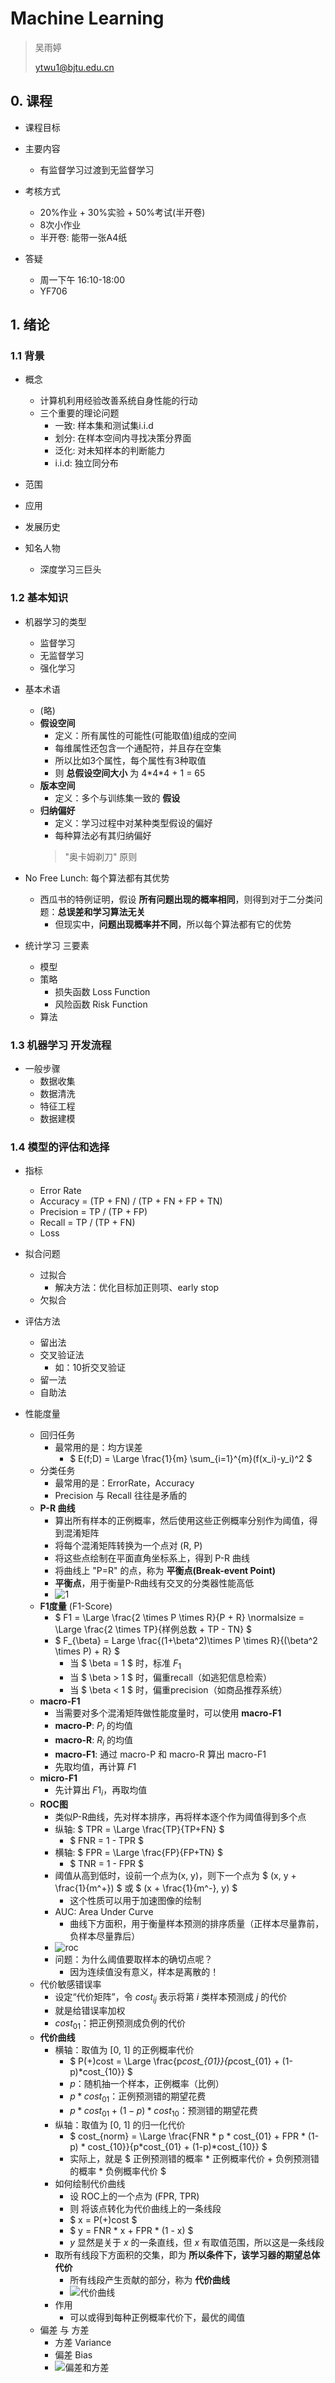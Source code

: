# Machine Learning

> 吴雨婷
>
> ytwu1@bjtu.edu.cn

## 0. 课程

* 课程目标

* 主要内容
  * 有监督学习过渡到无监督学习

* 考核方式
  * 20%作业 + 30%实验 + 50%考试(半开卷)
  * 8次小作业
  * 半开卷: 能带一张A4纸

* 答疑
  * 周一下午 16:10-18:00
  * YF706

## 1. 绪论

### 1.1 背景

* 概念
  * 计算机利用经验改善系统自身性能的行动
  * 三个重要的理论问题
    * 一致: 样本集和测试集i.i.d
    * 划分: 在样本空间内寻找决策分界面
    * 泛化: 对未知样本的判断能力
    * i.i.d: 独立同分布

* 范围

* 应用

* 发展历史

* 知名人物
  * 深度学习三巨头

### 1.2 基本知识

* 机器学习的类型
  * 监督学习
  * 无监督学习
  * 强化学习

* 基本术语
  * (略)
  * **假设空间**
    * 定义：所有属性的可能性(可能取值)组成的空间
    * 每维属性还包含一个通配符，并且存在空集
    * 所以比如3个属性，每个属性有3种取值
    * 则 **总假设空间大小** 为 4\*4\*4 + 1 = 65
  * **版本空间**
    * 定义：多个与训练集一致的 **假设**
  * **归纳偏好**
    * 定义：学习过程中对某种类型假设的偏好
    * 每种算法必有其归纳偏好
    > "奥卡姆剃刀" 原则

* No Free Lunch: 每个算法都有其优势
  * 西瓜书的特例证明，假设 **所有问题出现的概率相同**，则得到对于二分类问题：**总误差和学习算法无关**
    * 但现实中，**问题出现概率并不同**，所以每个算法都有它的优势

* 统计学习 三要素
  * 模型
  * 策略
    * 损失函数 Loss Function
    * 风险函数 Risk Function
  * 算法

### 1.3 机器学习 开发流程

* 一般步骤
  * 数据收集
  * 数据清洗
  * 特征工程
  * 数据建模

### 1.4 模型的评估和选择

* 指标
  * Error Rate
  * Accuracy   = (TP + FN) / (TP + FN + FP + TN)
  * Precision  = TP / (TP + FP)
  * Recall     = TP / (TP + FN)
  * Loss

* 拟合问题
  * 过拟合
    * 解决方法：优化目标加正则项、early stop
  * 欠拟合

* 评估方法
  * 留出法
  * 交叉验证法
    * 如：10折交叉验证
  * 留一法
  * 自助法

* 性能度量
  * 回归任务
    * 最常用的是：均方误差
      * $ E(f;D) = \Large \frac{1}{m} \sum_{i=1}^{m}(f(x_i)-y_i)^2 $
  * 分类任务
    * 最常用的是：ErrorRate，Accuracy
    * Precision 与 Recall 往往是矛盾的
  * **P-R 曲线**
    * 算出所有样本的正例概率，然后使用这些正例概率分别作为阈值，得到混淆矩阵
    * 将每个混淆矩阵转换为一个点对 (R, P)
    * 将这些点绘制在平面直角坐标系上，得到 P-R 曲线
    * 将曲线上 "P=R" 的点，称为 **平衡点(Break-event Point)**
    * **平衡点**，用于衡量P-R曲线有交叉的分类器性能高低
    * ![1](./Notes/23.9.11.1.png)
  * **F1度量** (F1-Score)
    * $ F1 = \Large \frac{2 \times P \times R}{P + R} \normalsize = \Large \frac{2 \times TP}{样例总数 + TP - TN} $
    * $ F_{\beta} = Large \frac{(1+\beta^2)\times P \times R}{(\beta^2 \times P) + R} $
      * 当 $ \beta = 1 $ 时，标准 $F_1$
      * 当 $ \beta > 1 $ 时，偏重recall（如逃犯信息检索）
      * 当 $ \beta < 1 $ 时，偏重precision（如商品推荐系统）
  * **macro-F1**
    * 当需要对多个混淆矩阵做性能度量时，可以使用 **macro-F1**
    * **macro-P**: $P_i$ 的均值
    * **macro-R**: $R_i$ 的均值
    * **macro-F1**: 通过 macro-P 和 macro-R 算出 macro-F1
    * 先取均值，再计算 $F1$
  * **micro-F1**
    * 先计算出 $F1_i$，再取均值
  * **ROC图**
    * 类似P-R曲线，先对样本排序，再将样本逐个作为阈值得到多个点
    * 纵轴: $ TPR = \Large \frac{TP}{TP+FN} $
      * $ FNR = 1 - TPR $
    * 横轴: $ FPR = \Large \frac{FP}{FP+TN} $
      * $ TNR = 1 - FPR $
    * 阈值从高到低时，设前一个点为(x, y)，则下一个点为 $ (x, y + \frac{1}{m^+}) $ 或 $ (x + \frac{1}{m^-}, y) $
      * 这个性质可以用于加速图像的绘制
    * AUC: Area Under Curve
      * 曲线下方面积，用于衡量样本预测的排序质量（正样本尽量靠前，负样本尽量靠后）
    * ![roc](./Notes/23.9.11.2.png)
    * 问题：为什么阈值要取样本的确切点呢？
      * 因为连续值没有意义，样本是离散的！
  * 代价敏感错误率
    * 设定“代价矩阵”，令 $cost_{ij}$ 表示将第 $i$ 类样本预测成 $j$ 的代价
    * 就是给错误率加权
    * $cost_{01}$：把正例预测成负例的代价
  * **代价曲线**
    * 横轴：取值为 [0, 1] 的正例概率代价
      * $ P(+)cost = \Large \frac{p*cost_{01}}{p*cost_{01} + (1-p)*cost_{10}} $
      * $p$：随机抽一个样本，正例概率（比例）
      * $p*cost_{01}$：正例预测错的期望花费
      * $p*cost_{01} + (1-p)*cost_{10}$：预测错的期望花费
    * 纵轴：取值为 [0, 1] 的归一化代价
      * $ cost_{norm} = \Large \frac{FNR * p * cost_{01} + FPR * (1-p) * cost_{10}}{p*cost_{01} + (1-p)*cost_{10}} $
      * 实际上，就是 $ 正例预测错的概率 * 正例概率代价 + 负例预测错的概率 * 负例概率代价 $
    * 如何绘制代价曲线
      * 设 ROC上的一个点为 (FPR, TPR)
      * 则 将该点转化为代价曲线上的一条线段
      * $ x = P(+)cost $
      * $ y = FNR * x + FPR * (1 - x) $
      * $y$ 显然是关于 $x$ 的一条直线，但 $x$ 有取值范围，所以这是一条线段
    * 取所有线段下方面积的交集，即为 **所以条件下，该学习器的期望总体代价**
      * 所有线段产生贡献的部分，称为 **代价曲线**
      * ![代价曲线](./Notes/23.9.11.3.png)
    * 作用
      * 可以或得到每种正例概率代价下，最优的阈值
  * 偏差 与 方差
    * 方差 Variance
    * 偏差 Bias
    * ![偏差和方差](./Notes/23.9.11.4.png)

